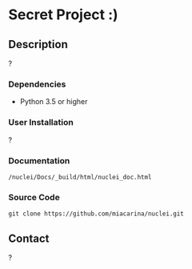 # Secret Project :)

## Description
?

### Dependencies
- Python 3.5 or higher

### User Installation
?

### Documentation
	/nuclei/Docs/_build/html/nuclei_doc.html

### Source Code
    git clone https://github.com/miacarina/nuclei.git

## Contact
?